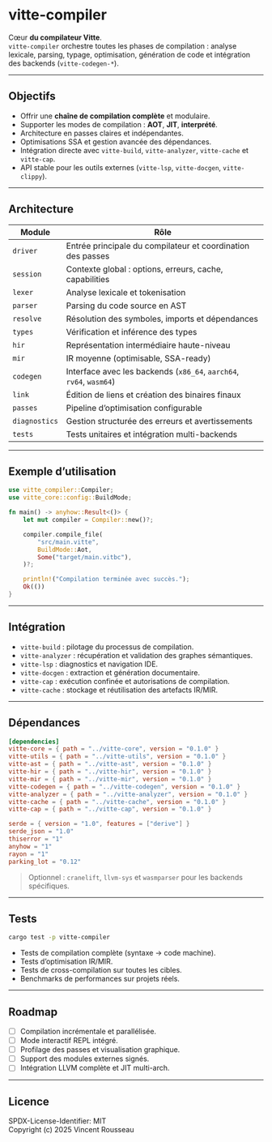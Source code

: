 

# vitte-compiler

Cœur **du compilateur Vitte**.  
`vitte-compiler` orchestre toutes les phases de compilation : analyse lexicale, parsing, typage, optimisation, génération de code et intégration des backends (`vitte-codegen-*`).

---

## Objectifs

- Offrir une **chaîne de compilation complète** et modulaire.  
- Supporter les modes de compilation : **AOT**, **JIT**, **interprété**.  
- Architecture en passes claires et indépendantes.  
- Optimisations SSA et gestion avancée des dépendances.  
- Intégration directe avec `vitte-build`, `vitte-analyzer`, `vitte-cache` et `vitte-cap`.  
- API stable pour les outils externes (`vitte-lsp`, `vitte-docgen`, `vitte-clippy`).

---

## Architecture

| Module        | Rôle |
|---------------|------|
| `driver`      | Entrée principale du compilateur et coordination des passes |
| `session`     | Contexte global : options, erreurs, cache, capabilities |
| `lexer`       | Analyse lexicale et tokenisation |
| `parser`      | Parsing du code source en AST |
| `resolve`     | Résolution des symboles, imports et dépendances |
| `types`       | Vérification et inférence des types |
| `hir`         | Représentation intermédiaire haute-niveau |
| `mir`         | IR moyenne (optimisable, SSA-ready) |
| `codegen`     | Interface avec les backends (`x86_64`, `aarch64`, `rv64`, `wasm64`) |
| `link`        | Édition de liens et création des binaires finaux |
| `passes`      | Pipeline d’optimisation configurable |
| `diagnostics` | Gestion structurée des erreurs et avertissements |
| `tests`       | Tests unitaires et intégration multi-backends |

---

## Exemple d’utilisation

```rust
use vitte_compiler::Compiler;
use vitte_core::config::BuildMode;

fn main() -> anyhow::Result<()> {
    let mut compiler = Compiler::new()?;

    compiler.compile_file(
        "src/main.vitte",
        BuildMode::Aot,
        Some("target/main.vitbc"),
    )?;

    println!("Compilation terminée avec succès.");
    Ok(())
}
```

---

## Intégration

- `vitte-build` : pilotage du processus de compilation.  
- `vitte-analyzer` : récupération et validation des graphes sémantiques.  
- `vitte-lsp` : diagnostics et navigation IDE.  
- `vitte-docgen` : extraction et génération documentaire.  
- `vitte-cap` : exécution confinée et autorisations de compilation.  
- `vitte-cache` : stockage et réutilisation des artefacts IR/MIR.

---

## Dépendances

```toml
[dependencies]
vitte-core = { path = "../vitte-core", version = "0.1.0" }
vitte-utils = { path = "../vitte-utils", version = "0.1.0" }
vitte-ast = { path = "../vitte-ast", version = "0.1.0" }
vitte-hir = { path = "../vitte-hir", version = "0.1.0" }
vitte-mir = { path = "../vitte-mir", version = "0.1.0" }
vitte-codegen = { path = "../vitte-codegen", version = "0.1.0" }
vitte-analyzer = { path = "../vitte-analyzer", version = "0.1.0" }
vitte-cache = { path = "../vitte-cache", version = "0.1.0" }
vitte-cap = { path = "../vitte-cap", version = "0.1.0" }

serde = { version = "1.0", features = ["derive"] }
serde_json = "1.0"
thiserror = "1"
anyhow = "1"
rayon = "1"
parking_lot = "0.12"
``` 

> Optionnel : `cranelift`, `llvm-sys` et `wasmparser` pour les backends spécifiques.

---

## Tests

```bash
cargo test -p vitte-compiler
```

- Tests de compilation complète (syntaxe → code machine).  
- Tests d’optimisation IR/MIR.  
- Tests de cross-compilation sur toutes les cibles.  
- Benchmarks de performances sur projets réels.

---

## Roadmap

- [ ] Compilation incrémentale et parallélisée.  
- [ ] Mode interactif REPL intégré.  
- [ ] Profilage des passes et visualisation graphique.  
- [ ] Support des modules externes signés.  
- [ ] Intégration LLVM complète et JIT multi-arch.

---

## Licence

SPDX-License-Identifier: MIT  
Copyright (c) 2025 Vincent Rousseau
